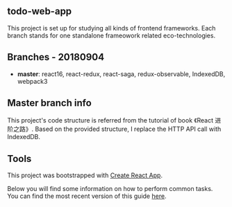 ## todo-web-app
This project is set up for studying all kinds of frontend frameworks. Each branch stands for one standalone frameowork related eco-technologies.

## Branches - 20180904
- **master**: react16, react-redux, react-saga, redux-observable, IndexedDB, webpack3

## Master branch info
This project's code structure is referred from the tutorial of book 《React 进阶之路》. Based on the provided structure, I replace the HTTP API call with IndexedDB.

## Tools
This project was bootstrapped with [Create React App](https://github.com/facebookincubator/create-react-app).

Below you will find some information on how to perform common tasks.<br>
You can find the most recent version of this guide [here](https://github.com/facebookincubator/create-react-app/blob/master/packages/react-scripts/template/README.md).
